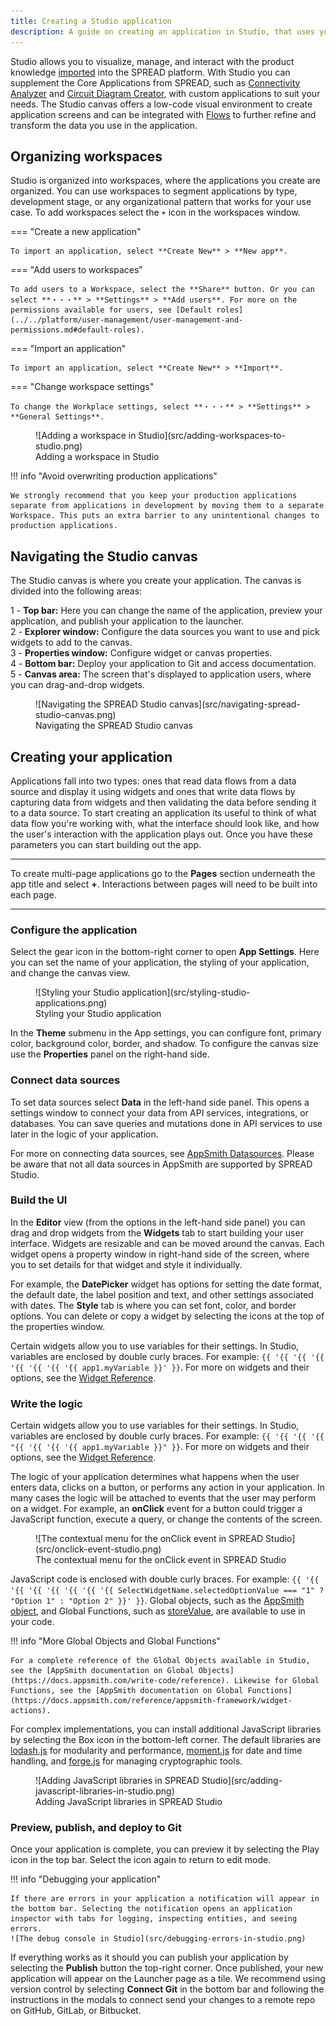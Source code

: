 ```yaml
---
title: Creating a Studio application
description: A guide on creating an application in Studio, that uses your product knowledge.
---
```


<!--
README

For guidance on how to write documenation, see https://dev.stage.spread.ai/docs/contributor/guide.html. Contact Documentation when this document is ready for review.
-->

Studio allows you to visualize, manage, and interact with the product knowledge [imported](../data-import/data-import-overview.md) into the SPREAD platform. With Studio you can supplement the Core Applications from SPREAD, such as [Connectivity Analyzer](../../applications/using-connectivity-analyzer/connectivity-analyzer-overview.md) and [Circuit Diagram Creator](../../applications/using-circuit-diagram-creator/circuit-diagram-creator-overview.md), with custom applications to suit your needs. The Studio canvas offers a low-code visual environment to create application screens and can be integrated with [Flows](../using-flows/using-flows-overview.md) to further refine and transform the data you use in the application.

## Organizing workspaces

Studio is organized into workspaces, where the applications you create are organized. You can use workspaces to segment applications by type, development stage, or any organizational pattern that works for your use case. To add workspaces select the `+` icon in the workspaces window.

=== "Create a new application"

	To import an application, select **Create New** > **New app**.

=== "Add users to workspaces"

	To add users to a Workspace, select the **Share** button. Or you can select **・・・** > **Settings** > **Add users**. For more on the permissions available for users, see [Default roles](../../platform/user-management/user-management-and-permissions.md#default-roles).

=== "Import an application"

	To import an application, select **Create New** > **Import**.

=== "Change workspace settings"

	To change the Workplace settings, select **・・・** > **Settings** > **General Settings**.

<figure markdown="span">
	![Adding a workspace in Studio](src/adding-workspaces-to-studio.png)
	<figcaption>Adding a workspace in Studio</figcaption>
</figure>

!!! info "Avoid overwriting production applications"

    We strongly recommend that you keep your production applications separate from applications in development by moving them to a separate Workspace. This puts an extra barrier to any unintentional changes to production applications.

## Navigating the Studio canvas

The Studio canvas is where you create your application. The canvas is divided into the following areas:

1 - **Top bar:** Here you can change the name of the application, preview your application, and publish your application to the launcher.<br>
2 - **Explorer window:** Configure the data sources you want to use and pick widgets to add to the canvas.<br>
3 - **Properties window:** Configure widget or canvas properties.<br>
4 - **Bottom bar:** Deploy your application to Git and access documentation.<br>
5 - **Canvas area:** The screen that's displayed to application users, where you can drag-and-drop widgets.<br>

<figure markdown="span">
	![Navigating the SPREAD Studio canvas](src/navigating-spread-studio-canvas.png)
	<figcaption>Navigating the SPREAD Studio canvas</figcaption>
</figure>

## Creating your application

Applications fall into two types: ones that read data flows from a data source and display it using widgets and ones that write data flows by capturing data from widgets and then validating the data before sending it to a data source. To start creating an application its useful to think of what data flow you're working with, what the interface should look like, and how the user's interaction with the application plays out. Once you have these parameters you can start building out the app.

---

To create multi-page applications go to the **Pages** section underneath the app title and select **+**. Interactions between pages will need to be built into each page.

---

### Configure the application

Select the gear icon in the bottom-right corner to open **App Settings**. Here you can set the name of your application, the styling of your application, and change the canvas view.

<figure markdown="span">
	![Styling your Studio application](src/styling-studio-applications.png)
	<figcaption>Styling your Studio application</figcaption>
</figure>

In the **Theme** submenu in the App settings, you can configure font, primary color, background color, border, and shadow. To configure the canvas size use the **Properties** panel on the right-hand side.

### Connect data sources

To set data sources select **Data** in the left-hand side panel. This opens a settings window to connect your data from API services, integrations, or databases. You can save queries and mutations done in API services to use later in the logic of your application.

For more on connecting data sources, see [AppSmith Datasources](https://docs.appsmith.com/connect-data/reference). Please be aware that not all data sources in AppSmith are supported by SPREAD Studio.

### Build the UI


In the **Editor** view (from the options in the left-hand side panel) you can drag and drop widgets from the **Widgets** tab to start building your user interface. Widgets are resizable and can be moved around the canvas. Each widget opens a property window in right-hand side of the screen, where you to set details for that widget and style it individually.

For example, the **DatePicker** widget has options for setting the date format, the default date, the label position and text, and other settings associated with dates. The **Style** tab is where you can set font, color, and border options. You can delete or copy a widget by selecting the icons at the top of the properties window.

Certain widgets allow you to use variables for their settings. In Studio, variables are enclosed by double curly braces. For example: `{{ '{{ '{{ '{{ '{{ '{{ '{{ '{{ app1.myVariable }}' }}`. For more on widgets and their options, see the [Widget Reference](reference/studio-widget-reference.md).

### Write the logic

Certain widgets allow you to use variables for their settings. In Studio, variables are enclosed by double curly braces. For example: `{{ '{{ '{{ '{{ "{{ '{{ '{{ '{{ app1.myVariable }}" }}`. For more on widgets and their options, see the [Widget Reference](reference/studio-widget-reference.md).

The logic of your application determines what happens when the user enters data, clicks on a button, or performs any action in your application. In many cases the logic will be attached to events that the user may perform on a widget. For example, an **onClick** event for a button could trigger a JavaScript function, execute a query, or change the contents of the screen.

<figure markdown="span">
	![The contextual menu for the onClick event in SPREAD Studio](src/onclick-event-studio.png)
	<figcaption>The contextual menu for the onClick event in SPREAD Studio</figcaption>
</figure>

JavaScript code is enclosed with double curly braces. For example: `{{ '{{ '{{ '{{ '{{ '{{ '{{ '{{ SelectWidgetName.selectedOptionValue === "1" ? "Option 1" : "Option 2" }}' }}`. Global objects, such as the [AppSmith object](https://docs.appsmith.com/reference/appsmith-framework/context-object), and Global Functions, such as [storeValue](https://docs.appsmith.com/reference/appsmith-framework/widget-actions/store-value), are available to use in your code.

!!! info "More Global Objects and Global Functions"

    For a complete reference of the Global Objects available in Studio, see the [AppSmith documentation on Global Objects](https://docs.appsmith.com/write-code/reference). Likewise for Global Functions, see the [AppSmith documentation on Global Functions](https://docs.appsmith.com/reference/appsmith-framework/widget-actions).

For complex implementations, you can install additional JavaScript libraries by selecting the Box icon in the bottom-left corner. The default libraries are [lodash.js](https://lodash.com/) for modularity and performance, [moment.js](https://momentjs.com/) for date and time handling, and [forge.js](https://github.com/digitalbazaar/forge) for managing cryptographic tools.

<figure markdown="span">
	![Adding JavaScript libraries in SPREAD Studio](src/adding-javascript-libraries-in-studio.png)
	<figcaption>Adding JavaScript libraries in SPREAD Studio</figcaption>
</figure>


### Preview, publish, and deploy to Git

Once your application is complete, you can preview it by selecting the Play icon in the top bar. Select the icon again to return to edit mode.

!!! info "Debugging your application"

    If there are errors in your application a notification will appear in the bottom bar. Selecting the notification opens an application inspector with tabs for logging, inspecting entities, and seeing errors.
    ![The debug console in Studio](src/debugging-errors-in-studio.png)

If everything works as it should you can publish your application by selecting the **Publish** button the top-right corner. Once published, your new application will appear on the Launcher page as a tile. We recommend using version control by selecting **Connect Git** in the bottom bar and following the instructions in the modals to connect send your changes to a remote repo on GitHub, GitLab, or Bitbucket.

